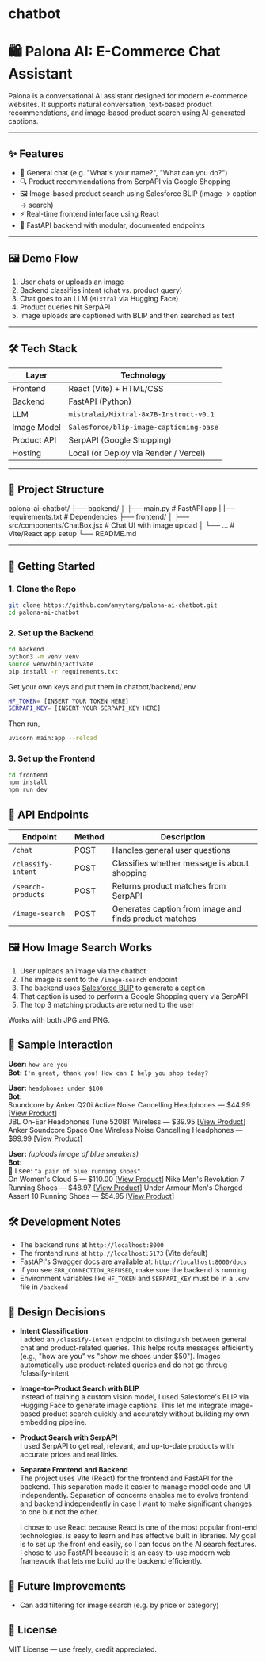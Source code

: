 # chatbot
# 🛍️ Palona AI: E-Commerce Chat Assistant

Palona is a conversational AI assistant designed for modern e-commerce websites. It supports natural conversation, text-based product recommendations, and image-based product search using AI-generated captions.

---

## ✨ Features

- 💬 General chat (e.g. "What's your name?", "What can you do?")
- 🔍 Product recommendations from SerpAPI via Google Shopping
- 🖼️ Image-based product search using Salesforce BLIP (image → caption → search)
- ⚡ Real-time frontend interface using React
- 🔧 FastAPI backend with modular, documented endpoints

---

## 🖼️ Demo Flow

1. User chats or uploads an image
2. Backend classifies intent (chat vs. product query)
3. Chat goes to an LLM (`Mixtral` via Hugging Face)
4. Product queries hit SerpAPI
5. Image uploads are captioned with BLIP and then searched as text

---

## 🛠️ Tech Stack

| Layer       | Technology                              |
|-------------|-----------------------------------------|
| Frontend    | React (Vite) + HTML/CSS                 |
| Backend     | FastAPI (Python)                        |
| LLM         | `mistralai/Mixtral-8x7B-Instruct-v0.1`  |
| Image Model | `Salesforce/blip-image-captioning-base`|
| Product API | SerpAPI (Google Shopping)               |
| Hosting     | Local (or Deploy via Render / Vercel)   |

---

## 📁 Project Structure

palona-ai-chatbot/
├── backend/
│ ├── main.py # FastAPI app
| |── requirements.txt # Dependencies
├── frontend/
│ ├── src/components/ChatBox.jsx # Chat UI with image upload
│ └── ... # Vite/React app setup
└── README.md


---

## 🚀 Getting Started

### 1. Clone the Repo

```bash
git clone https://github.com/amyytang/palona-ai-chatbot.git
cd palona-ai-chatbot
```

### 2. Set up the Backend

```bash
cd backend
python3 -m venv venv
source venv/bin/activate
pip install -r requirements.txt

```
Get your own keys and put them in chatbot/backend/.env
```bash
HF_TOKEN= [INSERT YOUR TOKEN HERE]
SERPAPI_KEY= [INSERT YOUR SERPAPI_KEY HERE]
```
Then run,
```bash
uvicorn main:app --reload
```
### 3. Set up the Frontend
```bash
cd frontend
npm install
npm run dev

```
## 🧠 API Endpoints

| Endpoint            | Method | Description                           |
|---------------------|--------|---------------------------------------|
| `/chat`             | POST   | Handles general user questions        |
| `/classify-intent`  | POST   | Classifies whether message is about shopping |
| `/search-products`  | POST   | Returns product matches from SerpAPI  |
| `/image-search`     | POST   | Generates caption from image and finds product matches |

## 🖼️ How Image Search Works

1. User uploads an image via the chatbot
2. The image is sent to the `/image-search` endpoint
3. The backend uses [Salesforce BLIP](https://huggingface.co/Salesforce/blip-image-captioning-base) to generate a caption
4. That caption is used to perform a Google Shopping query via SerpAPI
5. The top 3 matching products are returned to the user

Works with both JPG and PNG.

## 💬 Sample Interaction

**User:** `how are you`  
**Bot:** `I'm great, thank you! How can I help you shop today?`

**User:** `headphones under $100`  
**Bot:**  
Soundcore by Anker Q20i Active Noise Cancelling Headphones — $44.99 [<a href="https://www.google.com/shopping/product/15650450647653032436?gl=us" target="_blank"><u>View Product</u></a>]  
JBL On-Ear Headphones Tune 520BT Wireless — $39.95 [<a href="https://www.google.com/shopping/product/1652652966213390992?gl=us" target="_blank"><u>View Product</u></a>]  
Anker Soundcore Space One Wireless Noise Cancelling Headphones — $99.99 [<a href="https://www.google.com/shopping/product/2603543617841055287?gl=us" target="_blank"><u>View Product</u></a>]

**User:** *(uploads image of blue sneakers)*  
**Bot:**  
🧠 I see: `"a pair of blue running shoes"`  
On Women's Cloud 5 — $110.00 [<a href="https://www.google.com/shopping/product/16291363849044822863?gl=us" target="_blank"><u>View Product</u></a>]
Nike Men's Revolution 7 Running Shoes — $48.97 [<a href="https://www.google.com/shopping/product/3332658191799895157?gl=us" target="_blank"><u>View Product</u></a>]
Under Armour Men's Charged Assert 10 Running Shoes — $54.95 [<a href="https://www.google.com/shopping/product/921836573638826032?gl=us" target="_blank"><u>View Product</u></a>]

## 🛠️ Development Notes

- The backend runs at `http://localhost:8000`
- The frontend runs at `http://localhost:5173` (Vite default)
- FastAPI's Swagger docs are available at: `http://localhost:8000/docs`
- If you see `ERR_CONNECTION_REFUSED`, make sure the backend is running
- Environment variables like `HF_TOKEN` and `SERPAPI_KEY` must be in a `.env` file in `/backend`

## 🧠 Design Decisions

- **Intent Classification**  
  I added an `/classify-intent` endpoint to distinguish between general chat and product-related queries. This helps route messages efficiently (e.g., "how are you" vs "show me shoes under $50"). Images automatically use product-related queries and do not go throug /classify-intent

- **Image-to-Product Search with BLIP**  
  Instead of training a custom vision model, I used Salesforce's BLIP via Hugging Face to generate image captions. This let me integrate image-based product search quickly and accurately without building my own embedding pipeline.

- **Product Search with SerpAPI**  
  I used SerpAPI to get real, relevant, and up-to-date products with accurate prices and real links.

- **Separate Frontend and Backend**  
  The project uses Vite (React) for the frontend and FastAPI for the backend. This separation made it easier to manage model code and UI independently. Separation of concerns enables me to evolve frontend and backend independently in case I want to make significant changes to one but not the other.
  
  I chose to use React because React is one of the most popular front-end technologies, is easy to learn and has effective built in libraries. My goal is to set up the front end easily, so I can focus on the AI search features. I chose to use FastAPI because it is an easy-to-use modern web framework that lets me build up the backend efficiently.


## 🔮 Future Improvements

- Can add filtering for image search (e.g. by price or category)

## 📌 License

MIT License — use freely, credit appreciated.


